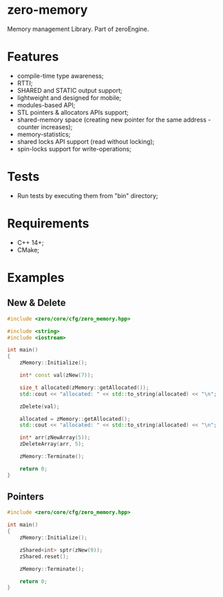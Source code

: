 # zero-memory
Memory management Library. Part of zeroEngine.

# Features
 * compile-time type awareness;
 * RTTI;
 * SHARED and STATIC output support;
 * lightweight and designed for mobile;
 * modules-based API;
 * STL pointers & allocators APIs support;
 * shared-memory space (creating new pointer for the same address - counter increases);
 * memory-statistics;
 * shared locks API support (read without locking);
 * spin-locks support for write-operations;

# Tests
 * Run tests by executing them from "bin" directory;

# Requirements
 * C++ 14+;
 * CMake;

# Examples
## New & Delete
```C++
#include <zero/core/cfg/zero_memory.hpp>

#include <string>
#include <iostream>

int main()
{
	zMemory::Initialize();

	int* const val(zNew(7));

	size_t allocated(zMemory::getAllocated());
	std::cout << "allocated: " << std::to_string(allocated) << "\n";

	zDelete(val);

	allocated = zMemory::getAllocated();
	std::cout << "allocated: " << std::to_string(allocated) << "\n";

	int* arr(zNewArray(5));
	zDeleteArray(arr, 5);

	zMemory::Terminate();

	return 0;
}
```

## Pointers
```C++
#include <zero/core/cfg/zero_memory.hpp>

int main()
{
	zMemory::Initialize();

	zShared<int> sptr(zNew(9));
	zShared.reset();

	zMemory::Terminate();

	return 0;
}
```
